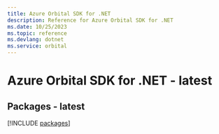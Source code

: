 ```yaml
---
title: Azure Orbital SDK for .NET
description: Reference for Azure Orbital SDK for .NET
ms.date: 10/25/2023
ms.topic: reference
ms.devlang: dotnet
ms.service: orbital
---
```

# Azure Orbital SDK for .NET - latest
## Packages - latest
[!INCLUDE [packages](orbital-index.md)]